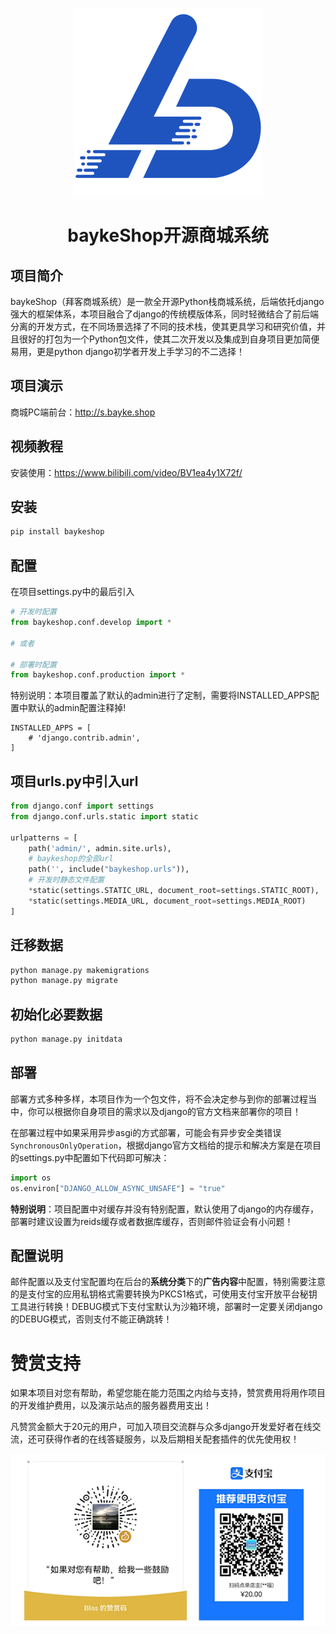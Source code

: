 <div align="center">

![baykeshop](baykeshop/apps/system/static/img/logo.png)

<h1>baykeShop开源商城系统</h1>

</div>

## 项目简介

baykeShop（拜客商城系统）是一款全开源Python栈商城系统，后端依托django强大的框架体系，本项目融合了django的传统模版体系，同时轻微结合了前后端分离的开发方式，在不同场景选择了不同的技术栈，使其更具学习和研究价值，并且很好的打包为一个Python包文件，使其二次开发以及集成到自身项目更加简便易用，更是python django初学者开发上手学习的不二选择！

## 项目演示

商城PC端前台：http://s.bayke.shop

## 视频教程

安装使用：https://www.bilibili.com/video/BV1ea4y1X72f/

## 安装

```python
pip install baykeshop
```

## 配置

在项目settings.py中的最后引入

```python
# 开发时配置
from baykeshop.conf.develop import *

# 或者

# 部署时配置
from baykeshop.conf.production import *
```

特别说明：本项目覆盖了默认的admin进行了定制，需要将INSTALLED_APPS配置中默认的admin配置注释掉!

```
INSTALLED_APPS = [
    # 'django.contrib.admin',
]
```

## 项目urls.py中引入url

```python
from django.conf import settings
from django.conf.urls.static import static

urlpatterns = [
    path('admin/', admin.site.urls),
    # baykeshop的全部url
    path('', include("baykeshop.urls")),
    # 开发时静态文件配置
    *static(settings.STATIC_URL, document_root=settings.STATIC_ROOT),
    *static(settings.MEDIA_URL, document_root=settings.MEDIA_ROOT)
]
```

## 迁移数据

```python
python manage.py makemigrations
python manage.py migrate
```

## 初始化必要数据

```python
python manage.py initdata
```

## 部署

部署方式多种多样，本项目作为一个包文件，将不会决定参与到你的部署过程当中，你可以根据你自身项目的需求以及django的官方文档来部署你的项目！

在部署过程中如果采用异步asgi的方式部署，可能会有异步安全类错误 `SynchronousOnlyOperation`，根据django官方文档给的提示和解决方案是在项目的settings.py中配置如下代码即可解决：

```python
import os
os.environ["DJANGO_ALLOW_ASYNC_UNSAFE"] = "true"
```

**特别说明**：项目配置中对缓存并没有特别配置，默认使用了django的内存缓存，部署时建议设置为reids缓存或者数据库缓存，否则邮件验证会有小问题！

## 配置说明

邮件配置以及支付宝配置均在后台的**系统分类**下的**广告内容**中配置，特别需要注意的是支付宝的应用私钥格式需要转换为PKCS1格式，可使用支付宝开放平台秘钥工具进行转换！DEBUG模式下支付宝默认为沙箱环境，部署时一定要关闭django的DEBUG模式，否则支付不能正确跳转！

# 赞赏支持

如果本项目对您有帮助，希望您能在能力范围之内给与支持，赞赏费用将用作项目的开发维护费用，以及演示站点的服务器费用支出！

凡赞赏金额大于20元的用户，可加入项目交流群与众多django开发爱好者在线交流，还可获得作者的在线答疑服务，以及后期相关配套插件的优先使用权！

![输入图片说明](baykeshop/apps/system/static/img/fav.png)
